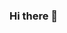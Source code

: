 ### Hi there 👋

<!--
**gabriel-correia0408/gabriel-correia0408** is a ✨ _special_ ✨ repository because its `README.md` (this file) appears on your GitHub profile.

Here are some ideas to get you started:

- 🔭 I’m currently working on AmbevTech
- 🌱 I’m currently learning Python
- 👯 I’m looking to collaborate on projects  python
- 📫 How to reach me: gabrielcorreia0913@gmail.com
- ⚡ Fun fact: Apaixonado por técnologia que trasforma a vida das pessoas
-->
